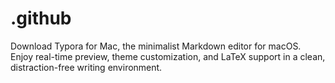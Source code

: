 # .github
Download Typora for Mac, the minimalist Markdown editor for macOS. Enjoy real-time preview, theme customization, and LaTeX support in a clean, distraction-free writing environment.
